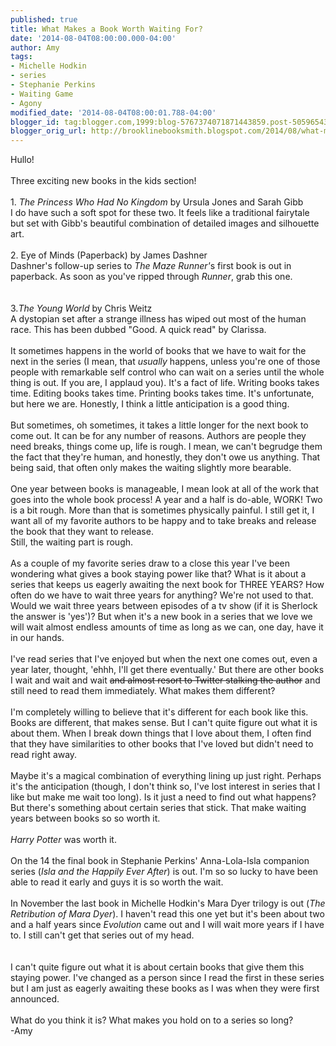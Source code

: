 ```yaml
---
published: true
title: What Makes a Book Worth Waiting For?
date: '2014-08-04T08:00:00.000-04:00'
author: Amy
tags:
- Michelle Hodkin
- series
- Stephanie Perkins
- Waiting Game
- Agony
modified_date: '2014-08-04T08:00:01.788-04:00'
blogger_id: tag:blogger.com,1999:blog-5767374071871443859.post-5059654335120178555
blogger_orig_url: http://brooklinebooksmith.blogspot.com/2014/08/what-makes-book-worth-waiting-for.html
---
```


Hullo!<br /><br />Three exciting new books in the kids section!<br /><br />1.<i> The Princess Who Had No Kingdom</i> by Ursula Jones and Sarah Gibb<br />I do have such a soft spot for these two. It feels like a traditional fairytale but set with Gibb's beautiful combination of detailed images and silhouette art.<br /><br />2. Eye of Minds (Paperback) by James Dashner<br />Dashner's follow-up series to <i>The Maze Runner'</i>s first book is out in paperback. As soon as you've ripped through <i>Runner</i>, grab this one.<br /><br /><br />3.<i>The Young World</i> by Chris Weitz<br />A dystopian set after a strange illness has wiped out most of the human race. This has been dubbed "Good. A quick read" by Clarissa.<br /><br />It sometimes happens in the world of books that we have to wait for the next in the series (I mean, that<i> usually</i> happens, unless you're one of those people with remarkable self control who can wait on a series until the whole thing is out. If you are, I applaud you). It's a fact of life. Writing books takes time. Editing books takes time. Printing books takes time. It's unfortunate, but here we are. Honestly, I think a little anticipation is a good thing.<br /><br />But sometimes, oh sometimes, it takes a little longer for the next book to come out. It can be for any number of reasons. Authors are people they need breaks, things come up, life is rough. I mean, we can't begrudge them the fact that they're human, and honestly, they don't owe us anything. That being said, that often only makes the waiting slightly more bearable. <br /><br />One year between books is manageable, I mean look at all of the work that goes into the whole book process! A year and a half is do-able, WORK! Two is a bit rough. More than that is sometimes physically painful. I still get it, I want all of my favorite authors to be happy and to take breaks and release the book that they want to release. <br />Still, the waiting part is rough.<br /><br />As a couple of my favorite series draw to a close this year I've been wondering what gives a book staying power like that? What is it about a series that keeps us eagerly awaiting the next book for THREE YEARS? How often do we have to wait three years for anything? We're not used to that. Would we wait three years between episodes of a tv show (if it is Sherlock the answer is 'yes')? But when it's a new book in a series that we love we will wait almost endless amounts of time as long as we can, one day, have it in our hands. <br /><br />I've read series that I've enjoyed but when the next one comes out, even a year later, thought, 'ehhh, I'll get there eventually.' But there are other books I wait and wait and wait <strike>and almost resort to Twitter stalking the author</strike> and still need to read them immediately. What makes them different?<br /><br />I'm completely willing to believe that it's different for each book like this. Books are different, that makes sense. But I can't quite figure out what it is about them. When I break down things that I love about them, I often find that they have similarities to other books that I've loved but didn't need to read right away. <br /><br />Maybe it's a magical combination of everything lining up just right. Perhaps it's the anticipation (though, I don't think so, I've lost interest in series that I like but make me wait too long). Is it just a need to find out what happens?&nbsp; But there's something about certain series that stick. That make waiting years between books so so worth it. <br /><br /><i>Harry Potter</i> was worth it.<br /><br />On the 14 the final book in Stephanie Perkins' Anna-Lola-Isla companion series (<i>Isla and the Happily Ever After</i>) is out. I'm so so lucky to have been able to read it early and guys it is so worth the wait.<br /><br />In November the last book in Michelle Hodkin's Mara Dyer trilogy is out (<i>The Retribution of Mara Dyer</i>). I haven't read this one yet but it's been about two and a half years since <i>Evolution </i>came out and I will wait more years if I have to. I still can't get that series out of my head.<br /><br /><br />I can't quite figure out what it is about certain books that give them this staying power. I've changed as a person since I read the first in these series but I am just as eagerly awaiting these books as I was when they were first announced.<br /><br />What do you think it is? What makes you hold on to a series so long?<br />-Amy